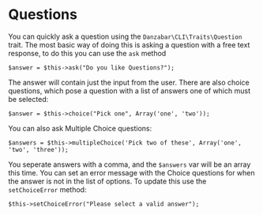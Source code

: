 Questions
=========

You can quickly ask a question using the `Danzabar\CLI\Traits\Question` trait. The most basic way of doing this is asking a question with a free text response, to do this you can use the `ask` method

	$answer = $this->ask("Do you like Questions?");

The answer will contain just the input from the user. There are also choice questions, which pose a question with a list of answers one of which must be selected:

	$answer = $this->choice("Pick one", Array('one', 'two'));

You can also ask Multiple Choice questions:

	$answers = $this->multipleChoice('Pick two of these', Array('one', 'two', 'three'));

You seperate answers with a comma, and the `$answers` var will be an array this time. You can set an error message with the Choice questions for when the answer is not in the list of options. To update this use the `setChoiceError` method:

	$this->setChoiceError("Please select a valid answer");
